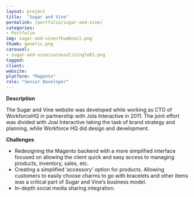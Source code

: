 ```yaml
---
layout: project
title:  "Sugar and Vine"
permalink: /portfolio/sugar-and-vine/
categories:
- Portfolio
img: sugar-and-vine/thumbnail.png
thumb: generic.png
carousel:
- sugar-and-vine/carousel/single01.png
tagged:
client:
website:
platform: "Magento"
role: "Senior Developer"
---
```

**Description**

The Sugar and Vine website was developed while working as CTO of WorkforceHQ in
partnership with Jola Interactive in 2011. The joint effort was divided with
Joal Interactive taking the task of brand strategy and planning, while Workforce
HQ did design and development.

<!-- Site Design -->

**Challenges**
* Redesigning the Magento backend with a more simplified interface focused on
allowing the client quick and easy access to managing products, inventory,
sales, etc.
* Creating a simplified ‘accessory’ option for products. Allowing customers to
easily choose charms to go with bracelets and other items was a critical part of
Sugar and Vine‘s business model.
* In-depth social media sharing integration.
